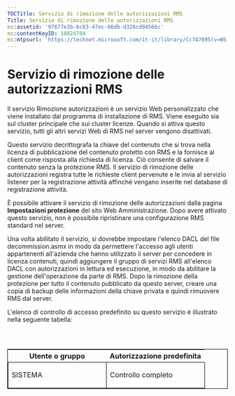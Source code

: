 ```yaml
---
TOCTitle: Servizio di rimozione delle autorizzazioni RMS
Title: Servizio di rimozione delle autorizzazioni RMS
ms:assetid: '97677e3b-bc83-47ec-b6db-d326cd94566c'
ms:contentKeyID: 18824704
ms:mtpsurl: 'https://technet.microsoft.com/it-it/library/Cc747695(v=WS.10)'
---
```


Servizio di rimozione delle autorizzazioni RMS
==============================================

Il servizio Rimozione autorizzazioni è un servizio Web personalizzato che viene installato dal programma di installazione di RMS. Viene eseguito sia sul cluster principale che sui cluster licenze. Quando si attiva questo servizio, tutti gli altri servizi Web di RMS nel server vengono disattivati.

Questo servizio decrittografa la chiave del contenuto che si trova nella licenza di pubblicazione del contenuto protetto con RMS e la fornisce al client come risposta alla richiesta di licenza. Ciò consente di salvare il contenuto senza la protezione RMS. Il servizio di rimozione delle autorizzazioni registra tutte le richieste client pervenute e le invia al servizio listener per la registrazione attività affinché vengano inserite nel database di registrazione attività.

È possibile attivare il servizio di rimozione delle autorizzazioni dalla pagina **Impostazioni protezione** del sito Web Amministrazione. Dopo avere attivato questo servizio, non è possibile ripristinare una configurazione RMS standard nel server.

Una volta abilitato il servizio, si dovrebbe impostare l'elenco DACL del file decommission.asmx in modo da permettere l'accesso agli utenti appartenenti all'azienda che hanno utilizzato il server per concedere in licenza contenuti, quindi aggiungere il gruppo di servizi RMS all'elenco DACL con autorizzazioni in lettura ed esecuzione, in modo da abilitare la gestione dell'operazione da parte di RMS. Dopo la rimozione della protezione per tutto il contenuto pubblicato da questo server, creare una copia di backup delle informazioni della chiave privata e quindi rimuovere RMS dal server.

L'elenco di controllo di accesso predefinito su questo servizio è illustrato nella seguente tabella:

###  

<p> </p>
<table style="border:1px solid black;">
<colgroup>
<col width="50%" />
<col width="50%" />
</colgroup>
<thead>
<tr class="header">
<th>Utente o gruppo</th>
<th>Autorizzazione predefinita</th>
</tr>
</thead>
<tbody>
<tr class="odd">
<td style="border:1px solid black;"><p>SISTEMA</p></td>
<td style="border:1px solid black;"><p>Controllo completo</p></td>
</tr>  
</tbody>  
</table>
